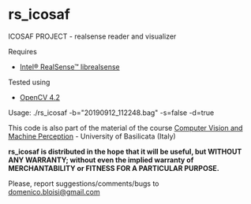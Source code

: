 # rs_icosaf

ICOSAF PROJECT - realsense reader and visualizer

Requires
- [Intel® RealSense™ librealsense](https://github.com/IntelRealSense/librealsense)

Tested using
- [OpenCV 4.2](https://opencv.org/opencv-4-2-0/)

Usage:
./rs_icosaf -b="20190912_112248.bag" -s=false -d=true


This code is also part of the material of the course [Computer Vision and Machine Perception](http://web.unibas.it/bloisi/corsi/visione-e-percezione.html) - University of Basilicata (Italy)

**rs_icosaf is distributed in the hope that it will be useful,
but WITHOUT ANY WARRANTY; without even the implied warranty of
MERCHANTABILITY or FITNESS FOR A PARTICULAR PURPOSE.**
 
Please, report suggestions/comments/bugs to<br>
domenico.bloisi@gmail.com

